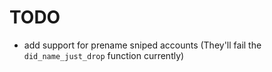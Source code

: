 # TODO

- add support for prename sniped accounts (They'll fail the `did_name_just_drop` function currently)
